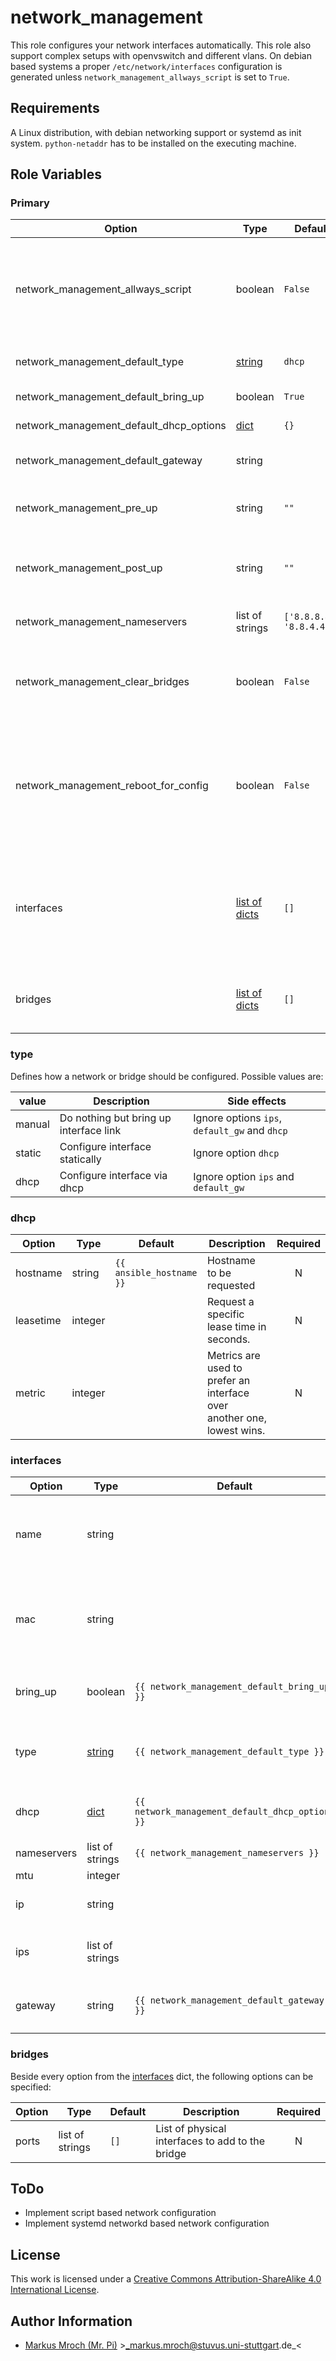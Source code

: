 # network_management

This role configures your network interfaces automatically. This role also support complex setups with openvswitch and different vlans. On debian based systems a proper `/etc/network/interfaces` configuration is generated unless `network_management_allways_script` is set to `True`.


## Requirements

A Linux distribution, with debian networking support or systemd as init system.
`python-netaddr` has to be installed on the executing machine.

## Role Variables

### Primary
| Option                                  | Type                         | Default                  | Description                                                                                                                                        | Required |
|-----------------------------------------|------------------------------|--------------------------|----------------------------------------------------------------------------------------------------------------------------------------------------|:--------:|
| network_management_allways_script       | boolean                      | `False`                  | Generate a systemd service and network management script always (overwrites networking.service if exist)                                           |     N    |
| network_management_default_type         | [string](#type)              | `dhcp`                   | Default type to setup a interface or bridge                                                                                                        |     N    |
| network_management_default_bring_up     | boolean                      | `True`                   | Bring interface up on start                                                                                                                        |     N    |
| network_management_default_dhcp_options | [dict](#dhcp)                | `{}`                     | Additional options for dhcp interfaces                                                                                                             |     N    |
| network_management_default_gateway      | string                       |                          | Add a default route via this gateway address                                                                                                       |     N    |
| network_management_pre_up               | string                       | `""`                     | Commands to execute before any other action is performed                                                                                           |     N    |
| network_management_post_up              | string                       | `""`                     | Commands to execute after all other network operations are performed                                                                               |     N    |
| network_management_nameservers          | list of strings              | `['8.8.8.8', '8.8.4.4']` | List of all nameservers to use                                                                                                                     |     N    |
| network_management_clear_bridges        | boolean                      | `False`                  | Remove all ovs bridges before recreate them, useful for renaming of bridges                                                                        |     N    |
| network_management_reboot_for_config    | boolean                      | `False`                  | Reboot target server to setup new network config, useful for major network configuration, which may require manual interactions otherwise          |     N    |
| interfaces                              | [list of dicts](#interfaces) | `[]`                     | List of all interfaces to setup, keep in mind it can cause various errors if you configure a interface here and later use it as a port on a bridge |     N    |
| bridges                                 | [list of dicts](#bridges)    | `[]`                     | List of network bridges to setup (all bridges are managed by openvswitch)                                                                          |     N    |

### type
Defines how a network or bridge should be configured. Possible values are:

| value  | Description                            | Side effects                                  |
|--------|----------------------------------------|-----------------------------------------------|
| manual | Do nothing but bring up interface link | Ignore options `ips`, `default_gw` and `dhcp` |
| static | Configure interface statically         | Ignore option `dhcp`                          |
| dhcp   | Configure interface via dhcp           | Ignore option `ips` and `default_gw`          |


### dhcp
| Option    | Type    | Default                  | Description                                                            | Required |
|-----------|---------|--------------------------|------------------------------------------------------------------------|:--------:|
| hostname  | string  | `{{ ansible_hostname }}` | Hostname to be requested                                               |     N    |
| leasetime | integer |                          | Request a specific lease time in seconds.                              |     N    |
| metric    | integer |                          | Metrics are used to prefer an interface over another one, lowest wins. |     N    |


### interfaces
| Option      | Type            | Default                                         | Description                                                                    |             Required            |
|-------------|-----------------|-------------------------------------------------|--------------------------------------------------------------------------------|:-------------------------------:|
| name        | string          |                                                 | Name of the interface to configure, ignored if `mac` is not specified          |  only if `mac` is not specified |
| mac         | string          |                                                 | MAC-Address of the interface to configure, if specified `name` is autodetected | only if `name` is not specified |
| bring_up    | boolean         | `{{ network_management_default_bring_up }}`     | Automatically bring interface link up                                          |                N                |
| type        | [string](#type) | `{{ network_management_default_type }}`         | Specify how the network interface should be configured                         |                N                |
| dhcp        | [dict](#dhcp)   | `{{ network_management_default_dhcp_options }}` | Additional options for dhcp interfaces                                         |                N                |
| nameservers | list of strings | `{{ network_management_nameservers }}`          | Nameservers to use                                                             |                N                |
| mtu         | integer         |                                                 | MTU size                                                                       |                N                |
| ip          | string          |                                                 | IP address to assign as CIDR                                                   |                N                |
| ips         | list of strings |                                                 | IP addresses to assign to interface as CIDR                                    |    only if `type` is `static`   |
| gateway     | string          | `{{ network_management_default_gateway }}`      | Add a default route via this gateway address                                   |                N                |


### bridges
Beside every option from the [interfaces](#interfaces) dict, the following options can be specified:

| Option | Type            | Default | Description                                      | Required |
|--------|-----------------|---------|--------------------------------------------------|:--------:|
| ports  | list of strings | `[]`    | List of physical interfaces to add to the bridge |     N    |


## ToDo
* Implement script based network configuration
* Implement systemd networkd based network configuration

## License

This work is licensed under a [Creative Commons Attribution-ShareAlike 4.0 International License](http://creativecommons.org/licenses/by-sa/4.0/).


## Author Information

 * [Markus Mroch (Mr. Pi)](https://github.com/Mr-Pi) &gt;_markus.mroch@stuvus.uni-stuttgart.de_&lt;
